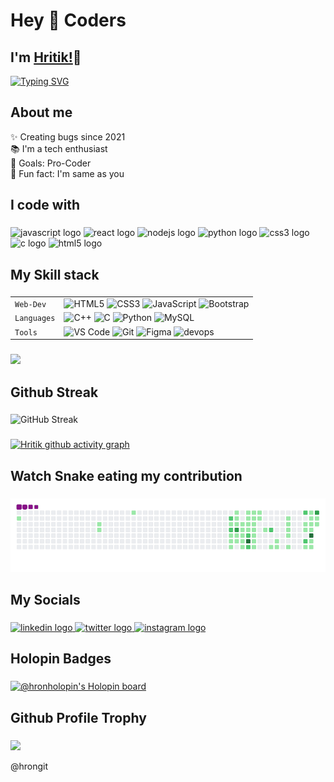 <h1 align="left">Hey 👋 Coders</h1>

## I'm [Hritik!](https://google.com)👋
[![Typing SVG](https://readme-typing-svg.herokuapp.com?size=25&color=1A9AF7&lines=I'm+Full+Stack+Web+Developer;and+Competitive+Coder)](https://git.io/typing-svg)

## About me
<p align="left">✨ Creating bugs since  2021<br>📚 I'm a tech enthusiast<br>🎯 Goals: Pro-Coder<br>🎲 Fun fact: I'm same as you</p>

###

<h2 align="left">I code with</h2>

###

<div align="left">
  <img src="https://cdn.jsdelivr.net/gh/devicons/devicon/icons/javascript/javascript-original.svg" height="40" width="52" alt="javascript logo"  />
  <img src="https://cdn.jsdelivr.net/gh/devicons/devicon/icons/react/react-original.svg" height="40" width="52" alt="react logo"  />
  <img src="https://cdn.jsdelivr.net/gh/devicons/devicon/icons/nodejs/nodejs-original.svg" height="40" width="52" alt="nodejs logo"  />
  <img src="https://cdn.jsdelivr.net/gh/devicons/devicon/icons/python/python-original.svg" height="40" width="52" alt="python logo"  />
  <img src="https://cdn.jsdelivr.net/gh/devicons/devicon/icons/css3/css3-original.svg" height="40" width="52" alt="css3 logo"  />
  <img src="https://cdn.jsdelivr.net/gh/devicons/devicon/icons/c/c-original.svg" height="40" width="52" alt="c logo"  />
  <img src="https://cdn.jsdelivr.net/gh/devicons/devicon/icons/html5/html5-original.svg" height="40" width="52" alt="html5 logo"  />
</div>

###  

<h2 align="left">My Skill stack</h2>

### 

|               |           |
|       ---     |    ---    |
| `Web-Dev`     | ![HTML5](https://img.shields.io/badge/-HTML5-CC2400?style=for-the-badge&logo=html5&logoColor=white) ![CSS3](https://img.shields.io/badge/-CSS3-E24800?style=for-the-badge&logo=css3) ![JavaScript](https://img.shields.io/badge/-JavaScript-FE7601?style=for-the-badge&logo=javascript) ![Bootstrap](https://img.shields.io/badge/bootstrap-FE9A00?style=for-the-badge&logo=bootstrap&logoColor=white)|
| `Languages`   | ![C++](https://img.shields.io/badge/-C++-034D9A?style=for-the-badge&logo=c%2B%2B) ![C](https://img.shields.io/badge/-C-034D9A?style=for-the-badge&logo=c%2B%2B) ![Python](https://img.shields.io/badge/-Python-1F65AC?style=for-the-badge&logo=Python&logoColor=white) ![MySQL](https://img.shields.io/badge/-MySQL-307BBD?style=for-the-badge&logo=mysql&logoColor=white)|
| `Tools`       | ![VS Code](https://img.shields.io/badge/Visual_Studio_Code-5D1A60?style=for-the-badge&logo=visual%20studio%20code&logoColor=white) ![Git](https://img.shields.io/badge/Git-682181?style=for-the-badge&logo=git&logoColor=white) ![Figma](https://img.shields.io/badge/figma-%23F24E1E.svg?style=for-the-badge&logo=figma&logoColor=white) ![devops](https://img.shields.io/badge/-devops-034D9A?style=for-the-badge&logo=devops%2B%2B)|


###

<IMG SRC="https://github-readme-stats.vercel.app/api/top-langs/?username=hrongit&theme=blue-green&&layout=compact">

###  

<h2 align="left">Github Streak</h2>

###   
  
![GitHub Streak](https://github-readme-streak-stats.herokuapp.com/?user=hrongit&theme=gruvbox&background=1A0505FB(https://git.io/streak-stats)) 

###

[![Hritik github activity graph](https://activity-graph.herokuapp.com/graph?username=hrongit&theme=react-dark)](https://github.com/hrongit)

###

  
###  

<h2 align="left">Watch Snake eating my contribution</h2>

###   
  
  
![snake gif](https://github.com/hrongit/hrongit/blob/output/github-contribution-grid-snake.gif)


###  

<h2 align="left">My Socials</h2>

###  
  

<div align="left">
  <a href="https://www.linkedin.com/in/hritik-raj-bngr1a/" target="_blank">
    <img src="https://raw.githubusercontent.com/maurodesouza/profile-readme-generator/master/src/assets/icons/social/linkedin/default.svg" width="52" height="40" alt="linkedin logo"  />
  </a>
  <a href="https://twitter.com/heyhritik_?t=lWBRTB2Lti2y2pZoTfMpww&s=09" target="_blank">
    <img src="https://raw.githubusercontent.com/maurodesouza/profile-readme-generator/master/src/assets/icons/social/twitter/default.svg" width="52" height="40" alt="twitter logo"  />
  </a>
  <a href="https://instagram.com/hey.hritik?igshid=YmMyMTA2M2Y=" target="_blank">
    <img src="https://raw.githubusercontent.com/maurodesouza/profile-readme-generator/master/src/assets/icons/social/instagram/default.svg" width="52" height="40" alt="instagram logo"  />
  </a>
</div>
  
  
###

<h2>Holopin Badges</h2>
  
###
  [![@hronholopin's Holopin board](https://holopin.me/hronholopin)](https://holopin.io/@hronholopin)

###

<!-- github tropies -->

<h2>Github Profile Trophy</h2>
  
###  

<a href="https://github.com/ryo-ma/github-profile-trophy">
  <img height="180" src="https://github-profile-trophy.vercel.app/?username=hrongit&column=8&theme=algolia&no-frame=true"/>
</a>

<h7>@hrongit</h7>
